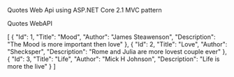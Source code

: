 Quotes Web Api using ASP.NET Core 2.1 MVC pattern 



Quotes WebAPI 



[
  {
    "Id": 1,
    "Title": "Mood",
    "Author": "James Steawenson",
    "Description": "The Mood is more important then love"
  },
  {
    "Id": 2,
    "Title": "Love",
    "Author": "Shecksper",
    "Description": "Rome and Julia are more lovest couple ever"
  },
  {
    "Id": 3,
    "Title": "Life",
    "Author": "Mick H Johnson",
    "Description": "Life is more the live"
  }
]

